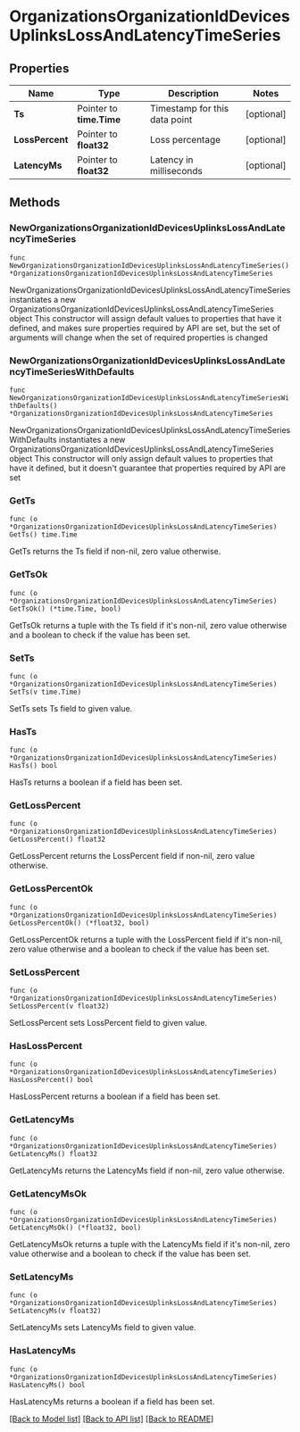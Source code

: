 # OrganizationsOrganizationIdDevicesUplinksLossAndLatencyTimeSeries

## Properties

Name | Type | Description | Notes
------------ | ------------- | ------------- | -------------
**Ts** | Pointer to **time.Time** | Timestamp for this data point | [optional] 
**LossPercent** | Pointer to **float32** | Loss percentage | [optional] 
**LatencyMs** | Pointer to **float32** | Latency in milliseconds | [optional] 

## Methods

### NewOrganizationsOrganizationIdDevicesUplinksLossAndLatencyTimeSeries

`func NewOrganizationsOrganizationIdDevicesUplinksLossAndLatencyTimeSeries() *OrganizationsOrganizationIdDevicesUplinksLossAndLatencyTimeSeries`

NewOrganizationsOrganizationIdDevicesUplinksLossAndLatencyTimeSeries instantiates a new OrganizationsOrganizationIdDevicesUplinksLossAndLatencyTimeSeries object
This constructor will assign default values to properties that have it defined,
and makes sure properties required by API are set, but the set of arguments
will change when the set of required properties is changed

### NewOrganizationsOrganizationIdDevicesUplinksLossAndLatencyTimeSeriesWithDefaults

`func NewOrganizationsOrganizationIdDevicesUplinksLossAndLatencyTimeSeriesWithDefaults() *OrganizationsOrganizationIdDevicesUplinksLossAndLatencyTimeSeries`

NewOrganizationsOrganizationIdDevicesUplinksLossAndLatencyTimeSeriesWithDefaults instantiates a new OrganizationsOrganizationIdDevicesUplinksLossAndLatencyTimeSeries object
This constructor will only assign default values to properties that have it defined,
but it doesn't guarantee that properties required by API are set

### GetTs

`func (o *OrganizationsOrganizationIdDevicesUplinksLossAndLatencyTimeSeries) GetTs() time.Time`

GetTs returns the Ts field if non-nil, zero value otherwise.

### GetTsOk

`func (o *OrganizationsOrganizationIdDevicesUplinksLossAndLatencyTimeSeries) GetTsOk() (*time.Time, bool)`

GetTsOk returns a tuple with the Ts field if it's non-nil, zero value otherwise
and a boolean to check if the value has been set.

### SetTs

`func (o *OrganizationsOrganizationIdDevicesUplinksLossAndLatencyTimeSeries) SetTs(v time.Time)`

SetTs sets Ts field to given value.

### HasTs

`func (o *OrganizationsOrganizationIdDevicesUplinksLossAndLatencyTimeSeries) HasTs() bool`

HasTs returns a boolean if a field has been set.

### GetLossPercent

`func (o *OrganizationsOrganizationIdDevicesUplinksLossAndLatencyTimeSeries) GetLossPercent() float32`

GetLossPercent returns the LossPercent field if non-nil, zero value otherwise.

### GetLossPercentOk

`func (o *OrganizationsOrganizationIdDevicesUplinksLossAndLatencyTimeSeries) GetLossPercentOk() (*float32, bool)`

GetLossPercentOk returns a tuple with the LossPercent field if it's non-nil, zero value otherwise
and a boolean to check if the value has been set.

### SetLossPercent

`func (o *OrganizationsOrganizationIdDevicesUplinksLossAndLatencyTimeSeries) SetLossPercent(v float32)`

SetLossPercent sets LossPercent field to given value.

### HasLossPercent

`func (o *OrganizationsOrganizationIdDevicesUplinksLossAndLatencyTimeSeries) HasLossPercent() bool`

HasLossPercent returns a boolean if a field has been set.

### GetLatencyMs

`func (o *OrganizationsOrganizationIdDevicesUplinksLossAndLatencyTimeSeries) GetLatencyMs() float32`

GetLatencyMs returns the LatencyMs field if non-nil, zero value otherwise.

### GetLatencyMsOk

`func (o *OrganizationsOrganizationIdDevicesUplinksLossAndLatencyTimeSeries) GetLatencyMsOk() (*float32, bool)`

GetLatencyMsOk returns a tuple with the LatencyMs field if it's non-nil, zero value otherwise
and a boolean to check if the value has been set.

### SetLatencyMs

`func (o *OrganizationsOrganizationIdDevicesUplinksLossAndLatencyTimeSeries) SetLatencyMs(v float32)`

SetLatencyMs sets LatencyMs field to given value.

### HasLatencyMs

`func (o *OrganizationsOrganizationIdDevicesUplinksLossAndLatencyTimeSeries) HasLatencyMs() bool`

HasLatencyMs returns a boolean if a field has been set.


[[Back to Model list]](../README.md#documentation-for-models) [[Back to API list]](../README.md#documentation-for-api-endpoints) [[Back to README]](../README.md)


